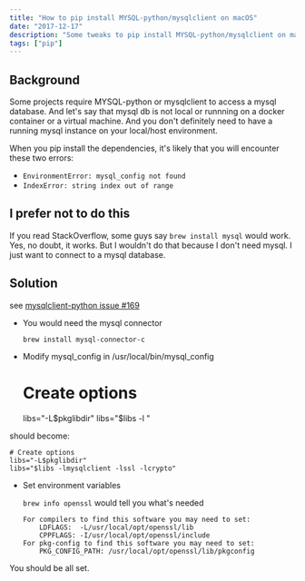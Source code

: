 ```yaml
---
title: "How to pip install MYSQL-python/mysqlclient on macOS"
date: "2017-12-17"
description: "Some tweaks to pip install MYSQL-python/mysqlclient on macOS, without installing mysql"
tags: ["pip"]
---
```


## Background

Some projects require MYSQL-python or mysqlclient to access a mysql database. And let's say that mysql db is not local or runnning on a docker container or a virtual machine. And you don't definitely need to have a running mysql instance on your local/host environment.

When you pip install the dependencies, it's likely that you will encounter these two errors:

- `EnvironmentError: mysql_config not found`
- `IndexError: string index out of range`

## I prefer not to do this

If you read StackOverflow, some guys say `brew install mysql` would work. Yes, no doubt, it works. But I wouldn't do that because I don't need mysql. I just want to connect to a mysql database.

## Solution

see [mysqlclient-python issue #169](https://github.com/PyMySQL/mysqlclient-python/issues/169)

- You would need the mysql connector

  `brew install mysql-connector-c`

- Modify mysql_config in /usr/local/bin/mysql_config


    # Create options
    libs="-L$pkglibdir"
    libs="$libs -l "

should become:

    # Create options
    libs="-L$pkglibdir"
    libs="$libs -lmysqlclient -lssl -lcrypto"

- Set environment variables

  `brew info openssl` would tell you what's needed

  ```
  For compilers to find this software you may need to set:
      LDFLAGS:  -L/usr/local/opt/openssl/lib
      CPPFLAGS: -I/usr/local/opt/openssl/include
  For pkg-config to find this software you may need to set:
      PKG_CONFIG_PATH: /usr/local/opt/openssl/lib/pkgconfig
  ```

You should be all set.
